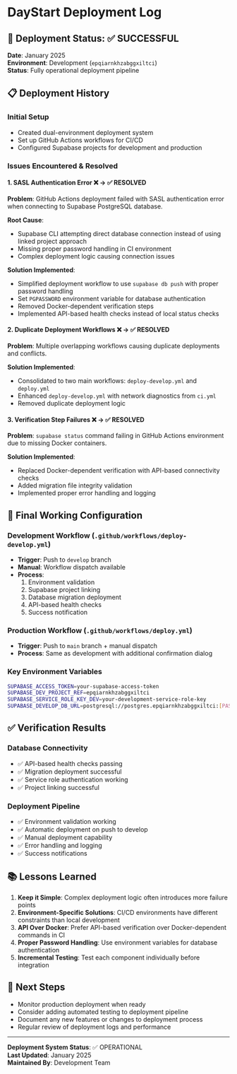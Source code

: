 # DayStart Deployment Log

## 🎯 Deployment Status: ✅ SUCCESSFUL

**Date**: January 2025  
**Environment**: Development (`epqiarnkhzabggxiltci`)  
**Status**: Fully operational deployment pipeline

## 📋 Deployment History

### Initial Setup
- Created dual-environment deployment system
- Set up GitHub Actions workflows for CI/CD
- Configured Supabase projects for development and production

### Issues Encountered & Resolved

#### 1. SASL Authentication Error ❌ → ✅ RESOLVED
**Problem**: GitHub Actions deployment failed with SASL authentication error when connecting to Supabase PostgreSQL database.

**Root Cause**: 
- Supabase CLI attempting direct database connection instead of using linked project approach
- Missing proper password handling in CI environment
- Complex deployment logic causing connection issues

**Solution Implemented**:
- Simplified deployment workflow to use `supabase db push` with proper password handling
- Set `PGPASSWORD` environment variable for database authentication
- Removed Docker-dependent verification steps
- Implemented API-based health checks instead of local status checks

#### 2. Duplicate Deployment Workflows ❌ → ✅ RESOLVED
**Problem**: Multiple overlapping workflows causing duplicate deployments and conflicts.

**Solution Implemented**:
- Consolidated to two main workflows: `deploy-develop.yml` and `deploy.yml`
- Enhanced `deploy-develop.yml` with network diagnostics from `ci.yml`
- Removed duplicate deployment logic

#### 3. Verification Step Failures ❌ → ✅ RESOLVED
**Problem**: `supabase status` command failing in GitHub Actions environment due to missing Docker containers.

**Solution Implemented**:
- Replaced Docker-dependent verification with API-based connectivity checks
- Added migration file integrity validation
- Implemented proper error handling and logging

## 🔧 Final Working Configuration

### Development Workflow (`.github/workflows/deploy-develop.yml`)
- **Trigger**: Push to `develop` branch
- **Manual**: Workflow dispatch available
- **Process**:
  1. Environment validation
  2. Supabase project linking
  3. Database migration deployment
  4. API-based health checks
  5. Success notification

### Production Workflow (`.github/workflows/deploy.yml`)
- **Trigger**: Push to `main` branch + manual dispatch
- **Process**: Same as development with additional confirmation dialog

### Key Environment Variables
```bash
SUPABASE_ACCESS_TOKEN=your-supabase-access-token
SUPABASE_DEV_PROJECT_REF=epqiarnkhzabggxiltci
SUPABASE_SERVICE_ROLE_KEY_DEV=your-development-service-role-key
SUPABASE_DEVELOP_DB_URL=postgresql://postgres.epqiarnkhzabggxiltci:[PASSWORD]@aws-0-us-west-1.pooler.supabase.com:6543/postgres
```

## ✅ Verification Results

### Database Connectivity
- ✅ API-based health checks passing
- ✅ Migration deployment successful
- ✅ Service role authentication working
- ✅ Project linking successful

### Deployment Pipeline
- ✅ Environment validation working
- ✅ Automatic deployment on push to develop
- ✅ Manual deployment capability
- ✅ Error handling and logging
- ✅ Success notifications

## 📚 Lessons Learned

1. **Keep it Simple**: Complex deployment logic often introduces more failure points
2. **Environment-Specific Solutions**: CI/CD environments have different constraints than local development
3. **API Over Docker**: Prefer API-based verification over Docker-dependent commands in CI
4. **Proper Password Handling**: Use environment variables for database authentication
5. **Incremental Testing**: Test each component individually before integration

## 🚀 Next Steps

- Monitor production deployment when ready
- Consider adding automated testing to deployment pipeline
- Document any new features or changes to deployment process
- Regular review of deployment logs and performance

---

**Deployment System Status**: ✅ OPERATIONAL  
**Last Updated**: January 2025  
**Maintained By**: Development Team
